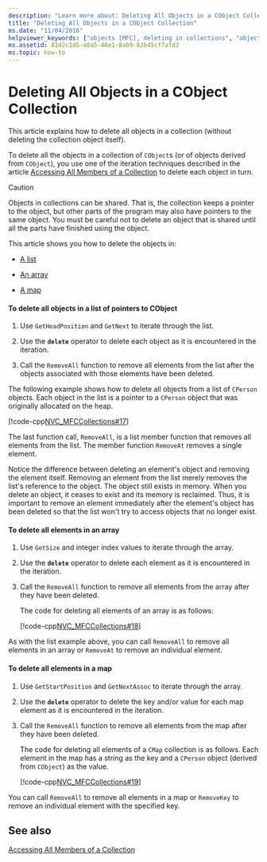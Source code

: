 ```yaml
---
description: "Learn more about: Deleting All Objects in a CObject Collection"
title: "Deleting All Objects in a CObject Collection"
ms.date: "11/04/2016"
helpviewer_keywords: ["objects [MFC], deleting in collections", "objects in CObject collections, deleting", "CObject class [MFC], deleting in collection", "collection classes [MFC], deleting all objects", "CObject class collection", "objects in CObject collections", "collection classes [MFC], shared objects"]
ms.assetid: 81d2c1d5-a0a5-46e1-8ab9-82b45cf7afd2
ms.topic: how-to
---
```

# Deleting All Objects in a CObject Collection

This article explains how to delete all objects in a collection (without deleting the collection object itself).

To delete all the objects in a collection of `CObject`s (or of objects derived from `CObject`), you use one of the iteration techniques described in the article [Accessing All Members of a Collection](accessing-all-members-of-a-collection.md) to delete each object in turn.

> [!CAUTION]
> Objects in collections can be shared. That is, the collection keeps a pointer to the object, but other parts of the program may also have pointers to the same object. You must be careful not to delete an object that is shared until all the parts have finished using the object.

This article shows you how to delete the objects in:

- [A list](#_core_to_delete_all_objects_in_a_list_of_pointers_to_cobject)

- [An array](#_core_to_delete_all_elements_in_an_array)

- [A map](#_core_to_delete_all_elements_in_a_map)

#### <a name="_core_to_delete_all_objects_in_a_list_of_pointers_to_cobject"></a> To delete all objects in a list of pointers to CObject

1. Use `GetHeadPosition` and `GetNext` to iterate through the list.

1. Use the **`delete`** operator to delete each object as it is encountered in the iteration.

1. Call the `RemoveAll` function to remove all elements from the list after the objects associated with those elements have been deleted.

The following example shows how to delete all objects from a list of `CPerson` objects. Each object in the list is a pointer to a `CPerson` object that was originally allocated on the heap.

[!code-cpp[NVC_MFCCollections#17](codesnippet/cpp/deleting-all-objects-in-a-cobject-collection_1.cpp)]

The last function call, `RemoveAll`, is a list member function that removes all elements from the list. The member function `RemoveAt` removes a single element.

Notice the difference between deleting an element's object and removing the element itself. Removing an element from the list merely removes the list's reference to the object. The object still exists in memory. When you delete an object, it ceases to exist and its memory is reclaimed. Thus, it is important to remove an element immediately after the element's object has been deleted so that the list won't try to access objects that no longer exist.

#### <a name="_core_to_delete_all_elements_in_an_array"></a> To delete all elements in an array

1. Use `GetSize` and integer index values to iterate through the array.

1. Use the **`delete`** operator to delete each element as it is encountered in the iteration.

1. Call the `RemoveAll` function to remove all elements from the array after they have been deleted.

   The code for deleting all elements of an array is as follows:

   [!code-cpp[NVC_MFCCollections#18](codesnippet/cpp/deleting-all-objects-in-a-cobject-collection_2.cpp)]

As with the list example above, you can call `RemoveAll` to remove all elements in an array or `RemoveAt` to remove an individual element.

#### <a name="_core_to_delete_all_elements_in_a_map"></a> To delete all elements in a map

1. Use `GetStartPosition` and `GetNextAssoc` to iterate through the array.

1. Use the **`delete`** operator to delete the key and/or value for each map element as it is encountered in the iteration.

1. Call the `RemoveAll` function to remove all elements from the map after they have been deleted.

   The code for deleting all elements of a `CMap` collection is as follows. Each element in the map has a string as the key and a `CPerson` object (derived from `CObject`) as the value.

   [!code-cpp[NVC_MFCCollections#19](codesnippet/cpp/deleting-all-objects-in-a-cobject-collection_3.cpp)]

You can call `RemoveAll` to remove all elements in a map or `RemoveKey` to remove an individual element with the specified key.

## See also

[Accessing All Members of a Collection](accessing-all-members-of-a-collection.md)
